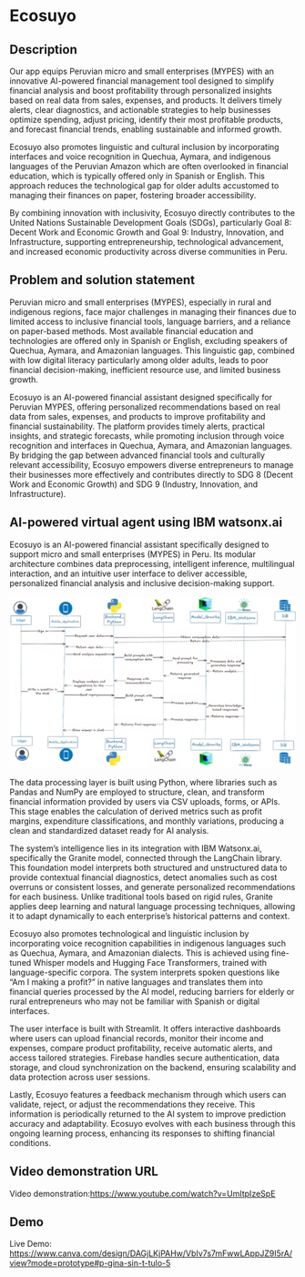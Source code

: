 # Ecosuyo

## Description 
Our app equips Peruvian micro and small enterprises (MYPES) with an innovative AI-powered financial management tool designed to simplify financial analysis and boost profitability through personalized insights based on real data from sales, expenses, and products. It delivers timely alerts, clear diagnostics, and actionable strategies to help businesses optimize spending, adjust pricing, identify their most profitable products, and forecast financial trends, enabling sustainable and informed growth.

Ecosuyo also promotes linguistic and cultural inclusion by incorporating interfaces and voice recognition in Quechua, Aymara, and indigenous languages of the Peruvian Amazon which are often overlooked in financial education, which is typically offered only in Spanish or English. This approach reduces the technological gap for older adults accustomed to managing their finances on paper, fostering broader accessibility.

By combining innovation with inclusivity, Ecosuyo directly contributes to the United Nations Sustainable Development Goals (SDGs), particularly Goal 8: Decent Work and Economic Growth and Goal 9: Industry, Innovation, and Infrastructure, supporting entrepreneurship, technological advancement, and increased economic productivity across diverse communities in Peru.

## Problem and solution statement 
Peruvian micro and small enterprises (MYPES), especially in rural and indigenous regions, face major challenges in managing their finances due to limited access to inclusive financial tools, language barriers, and a reliance on paper-based methods. Most available financial education and technologies are offered only in Spanish or English, excluding speakers of Quechua, Aymara, and Amazonian languages. This linguistic gap, combined with low digital literacy particularly among older adults, leads to poor financial decision-making, inefficient resource use, and limited business growth.

Ecosuyo is an AI-powered financial assistant designed specifically for Peruvian MYPES, offering personalized recommendations based on real data from sales, expenses, and products to improve profitability and financial sustainability. The platform provides timely alerts, practical insights, and strategic forecasts, while promoting inclusion through voice recognition and interfaces in Quechua, Aymara, and Amazonian languages. By bridging the gap between advanced financial tools and culturally relevant accessibility, Ecosuyo empowers diverse entrepreneurs to manage their businesses more effectively and contributes directly to SDG 8 (Decent Work and Economic Growth) and SDG 9 (Industry, Innovation, and Infrastructure).

## AI-powered virtual agent using IBM watsonx.ai 
Ecosuyo is an AI-powered financial assistant specifically designed to support micro and small enterprises (MYPES) in Peru. Its modular architecture combines data preprocessing, intelligent inference, multilingual interaction, and an intuitive user interface to deliver accessible, personalized financial analysis and inclusive decision-making support.

<p align="center">
  <img width="auto" height="auto" src="https://github.com/Marisol-137/ecosuyo/blob/main/Imagen%20de%20WhatsApp%202025-05-05%20a%20las%2003.56.03_3ae8aa22.jpg">
</p>


The data processing layer is built using Python, where libraries such as Pandas and NumPy are employed to structure, clean, and transform financial information provided by users via CSV uploads, forms, or APIs. This stage enables the calculation of derived metrics such as profit margins, expenditure classifications, and monthly variations, producing a clean and standardized dataset ready for AI analysis.

The system’s intelligence lies in its integration with IBM Watsonx.ai, specifically the Granite model, connected through the LangChain library. This foundation model interprets both structured and unstructured data to provide contextual financial diagnostics, detect anomalies such as cost overruns or consistent losses, and generate personalized recommendations for each business. Unlike traditional tools based on rigid rules, Granite applies deep learning and natural language processing techniques, allowing it to adapt dynamically to each enterprise’s historical patterns and context.

Ecosuyo also promotes technological and linguistic inclusion by incorporating voice recognition capabilities in indigenous languages such as Quechua, Aymara, and Amazonian dialects. This is achieved using fine-tuned Whisper models and Hugging Face Transformers, trained with language-specific corpora. The system interprets spoken questions like “Am I making a profit?” in native languages and translates them into financial queries processed by the AI model, reducing barriers for elderly or rural entrepreneurs who may not be familiar with Spanish or digital interfaces.

The user interface is built with Streamlit. It offers interactive dashboards where users can upload financial records, monitor their income and expenses, compare product profitability, receive automatic alerts, and access tailored strategies. Firebase handles secure authentication, data storage, and cloud synchronization on the backend, ensuring scalability and data protection across user sessions.

Lastly, Ecosuyo features a feedback mechanism through which users can validate, reject, or adjust the recommendations they receive. This information is periodically returned to the AI system to improve prediction accuracy and adaptability. Ecosuyo evolves with each business through this ongoing learning process, enhancing its responses to shifting financial conditions.


## Video demonstration URL 
Video demonstration:https://www.youtube.com/watch?v=UmItpIzeSpE

## Demo
Live Demo: https://www.canva.com/design/DAGjLKjPAHw/VbIv7s7mFwwLAppJZ9I5rA/view?mode=prototype#p-gina-sin-t-tulo-5
